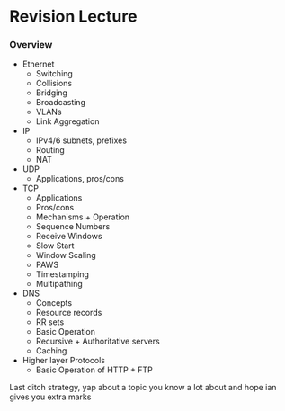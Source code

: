 # Revision Lecture

### Overview
- Ethernet
	- Switching
	- Collisions
	- Bridging
	- Broadcasting
	- VLANs
	- Link Aggregation
- IP
	- IPv4/6 subnets, prefixes
	- Routing
	- NAT
- UDP
	- Applications, pros/cons
- TCP
	- Applications
	- Pros/cons
	- Mechanisms + Operation
	- Sequence Numbers
	- Receive Windows
	- Slow Start
	- Window Scaling
	- PAWS
	- Timestamping
	- Multipathing
- DNS
	- Concepts
	- Resource records
	- RR sets
	- Basic Operation
	- Recursive + Authoritative servers
	- Caching
- Higher layer Protocols
	- Basic Operation of HTTP + FTP


Last ditch strategy, yap about a topic you know a lot about and hope ian gives you extra marks

